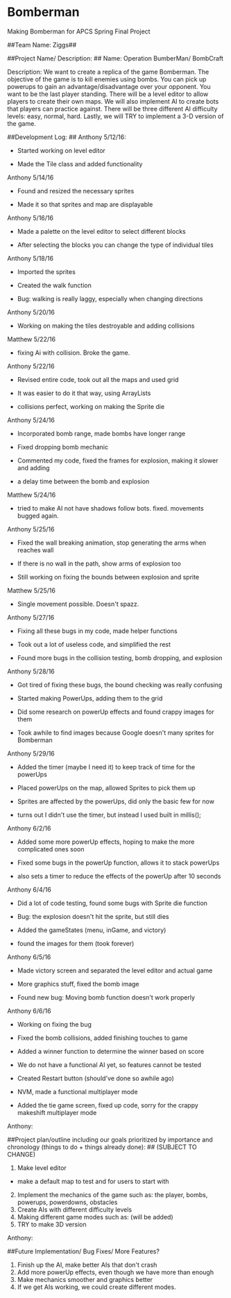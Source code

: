 # Bomberman #
Making Bomberman for APCS Spring Final Project

##Team Name: Ziggs##

##Project Name/ Description: ##
Name: Operation BumberMan/ BombCraft

Description: We want to create a replica of the game Bomberman. The objective of the game
is to kill enemies using bombs. You can pick up powerups to gain an advantage/disadvantage 
over your opponent. You want to be the last player standing. There will be a level editor 
to allow players to create their own maps. We will also implement AI to create bots that players
can practice against. There will be three different AI difficulty levels: easy, normal, hard. 
Lastly, we will TRY to implement a 3-D version of the game. 

##Development Log: ##
Anthony 5/12/16:

- Started working on level editor

- Made the Tile class and added functionality

Anthony 5/14/16

- Found and resized the necessary sprites

- Made it so that sprites and map are displayable

Anthony 5/16/16

- Made a palette on the level editor to select different blocks

- After selecting the blocks you can change the type of individual tiles

Anthony 5/18/16

- Imported the sprites

- Created the walk function

- Bug: walking is really laggy, especially when changing directions

Anthony 5/20/16

- Working on making the tiles destroyable and adding collisions

Matthew 5/22/16

- fixing Ai with collision. Broke the game.

Anthony 5/22/16

- Revised entire code, took out all the maps and used grid

- It was easier to do it that way, using ArrayLists

- collisions perfect, working on making the Sprite die

Anthony 5/24/16

- Incorporated bomb range, made bombs have longer range

- Fixed dropping bomb mechanic 

- Commented my code, fixed the frames for explosion, making it slower and adding

- a delay time between the bomb and explosion

Matthew 5/24/16

- tried to make AI not have shadows follow bots. fixed. movements bugged again.

Anthony 5/25/16

- Fixed the wall breaking animation, stop generating the arms when reaches wall

- If there is no wall in the path, show arms of explosion too

- Still working on fixing the bounds between explosion and sprite

Matthew 5/25/16

- Single movement possible. Doesn't spazz.

Anthony 5/27/16

- Fixing all these bugs in my code, made helper functions 

- Took out a lot of useless code, and simplified the rest

- Found more bugs in the collision testing, bomb dropping, and explosion

Anthony 5/28/16

- Got tired of fixing these bugs, the bound checking was really confusing

- Started making PowerUps, adding them to the grid 

- Did some research on powerUp effects and found crappy images for them

- Took awhile to find images because Google doesn't many sprites for Bomberman

Anthony 5/29/16

- Added the timer (maybe I need it) to keep track of time for the powerUps

- Placed powerUps on the map, allowed Sprites to pick them up

- Sprites are affected by the powerUps, did only the basic few for now

- turns out I didn't use the timer, but instead I used built in millis();

Anthony 6/2/16

- Added some more powerUp effects, hoping to make the more complicated ones soon

- Fixed some bugs in the powerUp function, allows it to stack powerUps

- also sets a timer to reduce the effects of the powerUp after 10 seconds

Anthony 6/4/16

- Did a lot of code testing, found some bugs with Sprite die function

- Bug: the explosion doesn't hit the sprite, but still dies

- Added the gameStates (menu, inGame, and victory) 

- found the images for them (took forever)

Anthony 6/5/16

- Made victory screen and separated the level editor and actual game

- More graphics stuff, fixed the bomb image

- Found new bug: Moving bomb function doesn't work properly

Anthony 6/6/16

- Working on fixing the bug 

- Fixed the bomb collisions, added finishing touches to game

- Added a winner function to determine the winner based on score

- We do not have a functional AI yet, so features cannot be tested

- Created Restart button (should've done so awhile ago)

- NVM, made a functional multiplayer mode

- Added the tie game screen, fixed up code, sorry for the crappy makeshift multiplayer mode


Anthony:

##Project plan/outline including our goals prioritized by importance and chronology (things to do + things already done): ##
(SUBJECT TO CHANGE)

1. Make level editor
- make a default map to test and for users to start with
2. Implement the mechanics of the game such as: the player, bombs, powerups, powerdowns, obstacles
3. Create AIs with different difficulty levels
4. Making different game modes such as: (will be added)
5. TRY to make 3D version

Anthony: 

##Future Implementation/ Bug Fixes/ More Features?

1. Finish up the AI, make better AIs that don't crash
2. Add more powerUp effects, even though we have more than enough
3. Make mechanics smoother and graphics better
4. If we get AIs working, we could create different modes.
